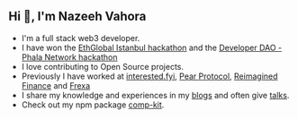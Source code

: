 <!-- Readme 1 -->

<h2 align="left">Hi 👋, I'm Nazeeh Vahora</h2>

- I'm a full stack web3 developer.
- I have won the [EthGlobal Istanbul hackathon](https://ethglobal.com/showcase/apefit-fjb5d) and the [Developer DAO - Phala Network hackathon](https://github.com/Nazeeh21/Phala-hackathon/)
- I love contributing to Open Source projects.
- Previously I have worked at [interested.fyi](https://interested.fyi/), [Pear Protocol](https://www.pear.garden/), [Reimagined Finance](https://refi-53ue4vox4-refi.vercel.app/) and [Frexa](https://frexa.io/)
- I share my knowledge and experiences in my [blogs](https://nazeeh.hashnode.dev/) and often give [talks](https://nazeeh.dev/cv).
- Check out my npm package [comp-kit](https://www.npmjs.com/package/chakra-ui-carousel](https://github.com/nazeeh21/comp-kit)https://github.com/nazeeh21/comp-kit).
